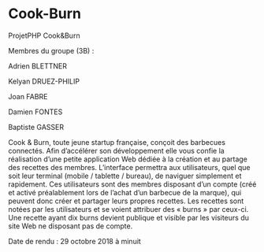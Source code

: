 # Cook-Burn
ProjetPHP Cook&amp;Burn

Membres du groupe (3B) :

Adrien BLETTNER

Kelyan DRUEZ-PHILIP

Joan FABRE

Damien FONTES

Baptiste GASSER

Cook & Burn, toute jeune startup française, conçoit des barbecues connectés. Afin d’accélérer son développement elle vous confie la réalisation d’une petite application Web dédiée à la création et au partage des recettes des membres. L’interface permettra aux utilisateurs, quel que soit leur terminal (mobile / tablette / bureau), de naviguer simplement et rapidement. Ces utilisateurs sont des membres disposant d’un compte (créé et activé préalablement lors de l’achat d’un barbecue de la marque), qui peuvent donc créer et partager leurs propres recettes. Les recettes sont notées par les utilisateurs et se voient attribuer des « burns » par ceux-ci. Une recette ayant dix burns devient publique et visible par les visiteurs du site Web ne disposant pas de compte.

Date de rendu : 29 octobre 2018 à minuit
